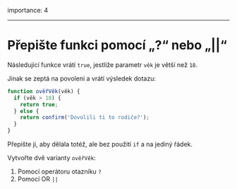 importance: 4

---

# Přepište funkci pomocí „?“ nebo „||“

Následující funkce vrátí `true`, jestliže parametr `věk` je větší než `18`.

Jinak se zeptá na povolení a vrátí výsledek dotazu:


```js
function ověřVěk(věk) {
  if (věk > 18) {
    return true;
  } else {
    return confirm('Dovolili ti to rodiče?');
  }
}
```

Přepište ji, aby dělala totéž, ale bez použití `if` a na jediný řádek.

Vytvořte dvě varianty `ověřVěk`:

1. Pomocí operátoru otazníku `?`
2. Pomocí OR `||`
